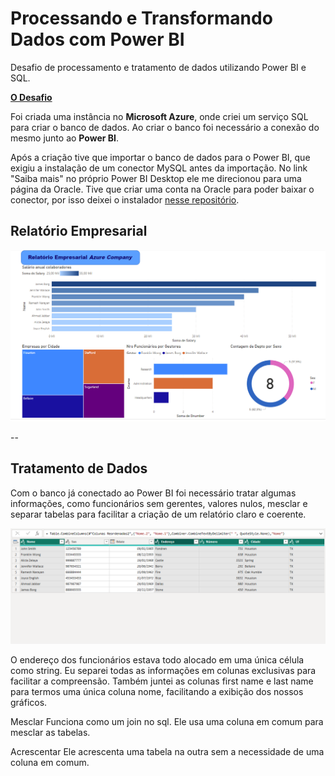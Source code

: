 # Processando e Transformando Dados com Power BI

Desafio de processamento e tratamento de dados utilizando Power BI e SQL.


**[ O Desafio](https://academiapme-my.sharepoint.com/:w:/g/personal/renato_dio_me/EVxAxO7akV5FoNy3mOk_3QwB3wKeyXMaFUi3ekTLQkY_sA?rtime=DrTvNZ5Y3Eg)**

Foi criada uma instância no **Microsoft Azure**, onde criei um serviço SQL para criar o banco de dados. Ao criar o banco foi necessário a conexão do mesmo junto ao **Power BI**.

Após a criação tive que importar o banco de dados para o Power BI, que exigiu a instalação de um conector MySQL antes da importação. No link "Saiba mais" no próprio Power BI Desktop ele me direcionou para uma página da Oracle.
Tive que criar uma conta na Oracle para poder baixar o conector, por isso deixei o instalador [nesse repositório](https://github.com/devcaiada/etl-powerbi-dio/tree/main/MySQL%20Connector).


## Relatório Empresarial

![report](https://github.com/devcaiada/etl-powerbi-dio/blob/main/git/images/R.png?raw=true)

--

## Tratamento de Dados

Com o banco já conectado ao Power BI foi necessário tratar algumas informações, como funcionários sem gerentes, valores nulos, mesclar e separar tabelas para facilitar a criação de um relatório claro e coerente.

![tratamento](https://github.com/devcaiada/etl-powerbi-dio/blob/main/git/images/nome%20-%20endereco.png?raw=true)

O endereço dos funcionários estava todo alocado em uma única célula como string. Eu separei todas as informações em colunas exclusivas para facilitar a compreensão. Também juntei as colunas first name e last name para termos uma única coluna nome, facilitando a exibição dos nossos gráficos.



Mesclar
Funciona como um join no sql. Ele usa uma coluna em comum para mesclar as tabelas.

Acrescentar
Ele acrescenta uma tabela na outra sem a necessidade de uma coluna em comum.
